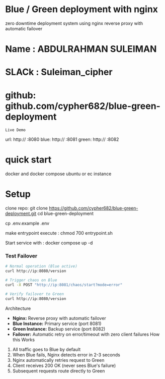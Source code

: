 # Blue / Green deployment with nginx

zero downtime deployment system using nginx reverse proxy with automatic failover

# Name : ABDULRAHMAN SULEIMAN
# SLACk : Suleiman_cipher
# github: github.com/cypher682/blue-green-deployment

    Live Demo
url: http:// :8080
blue: http:// :8081
green: http:// :8082

# quick start

docker and docker compose
ubuntu or ec instance

# Setup

clone repo: git clone https://github.com/cypher682/blue-green-deployment.git
cd blue-green-deployment

cp .env.example .env

make entrypoint execute : chmod 700 entrypoint.sh

Start service with : docker compose up -d


### Test Failover
```bash
# Normal operation (Blue active)
curl http://ip:8080/version

# Trigger chaos on Blue
curl -X POST "http://ip:8081/chaos/start?mode=error"

# Verify failover to Green
curl http://ip:8080/version
```

Architecture
- **Nginx:** Reverse proxy with automatic failover
- **Blue Instance:** Primary service (port 8081)
- **Green Instance:** Backup service (port 8082)
- **Failover:** Automatic retry on error/timeout with zero client failures
How this  Works
1. All traffic goes to Blue by default
2. When Blue fails, Nginx detects error in 2-3 seconds
3. Nginx automatically retries request to Green
4. Client receives 200 OK (never sees Blue's failure)
5. Subsequent requests route directly to Green

